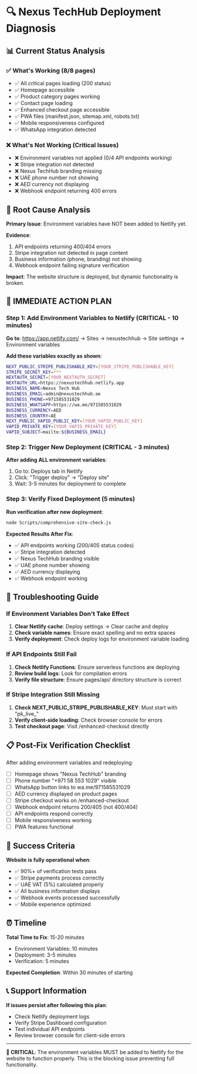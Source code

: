 # 🔍 Nexus TechHub Deployment Diagnosis

## 📊 **Current Status Analysis**

### ✅ **What's Working (8/8 pages)**
- ✅ All critical pages loading (200 status)
- ✅ Homepage accessible
- ✅ Product category pages working
- ✅ Contact page loading
- ✅ Enhanced checkout page accessible
- ✅ PWA files (manifest.json, sitemap.xml, robots.txt)
- ✅ Mobile responsiveness configured
- ✅ WhatsApp integration detected

### ❌ **What's Not Working (Critical Issues)**
- ❌ Environment variables not applied (0/4 API endpoints working)
- ❌ Stripe integration not detected
- ❌ Nexus TechHub branding missing
- ❌ UAE phone number not showing
- ❌ AED currency not displaying
- ❌ Webhook endpoint returning 400 errors

## 🎯 **Root Cause Analysis**

**Primary Issue**: Environment variables have NOT been added to Netlify yet.

**Evidence**:
1. API endpoints returning 400/404 errors
2. Stripe integration not detected in page content
3. Business information (phone, branding) not showing
4. Webhook endpoint failing signature verification

**Impact**: The website structure is deployed, but dynamic functionality is broken.

## 🚀 **IMMEDIATE ACTION PLAN**

### **Step 1: Add Environment Variables to Netlify (CRITICAL - 10 minutes)**

**Go to**: https://app.netlify.com/ → Sites → nexustechhub → Site settings → Environment variables

**Add these variables exactly as shown**:

```bash
NEXT_PUBLIC_STRIPE_PUBLISHABLE_KEY=[YOUR_STRIPE_PUBLISHABLE_KEY]
STRIPE_SECRET_KEY=***
NEXTAUTH_SECRET=[YOUR_NEXTAUTH_SECRET]
NEXTAUTH_URL=https://nexustechhub.netlify.app
BUSINESS_NAME=Nexus Tech Hub
BUSINESS_EMAIL=admin@nexustechhub.ae
BUSINESS_PHONE=+971585531029
BUSINESS_WHATSAPP=https://wa.me/971585531029
BUSINESS_CURRENCY=AED
BUSINESS_COUNTRY=AE
NEXT_PUBLIC_VAPID_PUBLIC_KEY=[YOUR_VAPID_PUBLIC_KEY]
VAPID_PRIVATE_KEY=[YOUR_VAPID_PRIVATE_KEY]
VAPID_SUBJECT=mailto:${BUSINESS_EMAIL}
```

### **Step 2: Trigger New Deployment (CRITICAL - 3 minutes)**

**After adding ALL environment variables**:
1. Go to: Deploys tab in Netlify
2. Click: "Trigger deploy" → "Deploy site"
3. Wait: 3-5 minutes for deployment to complete

### **Step 3: Verify Fixed Deployment (5 minutes)**

**Run verification after new deployment**:
```bash
node Scripts/comprehensive-site-check.js
```

**Expected Results After Fix**:
- ✅ API endpoints working (200/405 status codes)
- ✅ Stripe integration detected
- ✅ Nexus TechHub branding visible
- ✅ UAE phone number showing
- ✅ AED currency displaying
- ✅ Webhook endpoint working

## 🔧 **Troubleshooting Guide**

### **If Environment Variables Don't Take Effect**
1. **Clear Netlify cache**: Deploy settings → Clear cache and deploy
2. **Check variable names**: Ensure exact spelling and no extra spaces
3. **Verify deployment**: Check deploy logs for environment variable loading

### **If API Endpoints Still Fail**
1. **Check Netlify Functions**: Ensure serverless functions are deploying
2. **Review build logs**: Look for compilation errors
3. **Verify file structure**: Ensure pages/api/ directory structure is correct

### **If Stripe Integration Still Missing**
1. **Check NEXT_PUBLIC_STRIPE_PUBLISHABLE_KEY**: Must start with "pk_live_"
2. **Verify client-side loading**: Check browser console for errors
3. **Test checkout page**: Visit /enhanced-checkout directly

## 📋 **Post-Fix Verification Checklist**

After adding environment variables and redeploying:

- [ ] Homepage shows "Nexus TechHub" branding
- [ ] Phone number "+971 58 553 1029" visible
- [ ] WhatsApp button links to wa.me/971585531029
- [ ] AED currency displayed on product pages
- [ ] Stripe checkout works on /enhanced-checkout
- [ ] Webhook endpoint returns 200/405 (not 400/404)
- [ ] API endpoints respond correctly
- [ ] Mobile responsiveness working
- [ ] PWA features functional

## 🎯 **Success Criteria**

**Website is fully operational when**:
- ✅ 90%+ of verification tests pass
- ✅ Stripe payments process correctly
- ✅ UAE VAT (5%) calculated properly
- ✅ All business information displays
- ✅ Webhook events processed successfully
- ✅ Mobile experience optimized

## ⏰ **Timeline**

**Total Time to Fix**: 15-20 minutes
- Environment Variables: 10 minutes
- Deployment: 3-5 minutes
- Verification: 5 minutes

**Expected Completion**: Within 30 minutes of starting

## 📞 **Support Information**

**If issues persist after following this plan**:
- Check Netlify deployment logs
- Verify Stripe Dashboard configuration
- Test individual API endpoints
- Review browser console for client-side errors

---

**🚨 CRITICAL**: The environment variables MUST be added to Netlify for the website to function properly. This is the blocking issue preventing full functionality.
